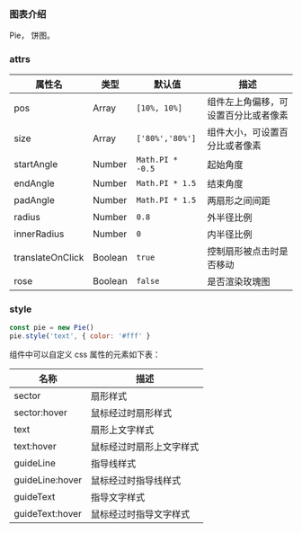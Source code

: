 ### 图表介绍

Pie， 饼图。

### attrs

| 属性名           | 类型    | 默认值           | 描述                                 |
| ---------------- | ------- | ---------------- | ------------------------------------ |
| pos              | Array   | `[10%, 10%]`     | 组件左上角偏移，可设置百分比或者像素 |
| size             | Array   | `['80%','80%']`  | 组件大小，可设置百分比或者像素       |
| startAngle       | Number  | `Math.PI * -0.5` | 起始角度                             |
| endAngle         | Number  | `Math.PI * 1.5`  | 结束角度                             |
| padAngle         | Number  | `Math.PI * 1.5`  | 两扇形之间间距                       |
| radius           | Number  | `0.8`            | 外半径比例                           |
| innerRadius      | Number  | `0`              | 内半径比例                           |
| translateOnClick | Boolean | `true`           | 控制扇形被点击时是否移动             |
| rose             | Boolean | `false`          | 是否渲染玫瑰图                       |

### style

```javascript
const pie = new Pie()
pie.style('text', { color: '#fff' }
```

组件中可以自定义 css 属性的元素如下表：

| 名称            | 描述                     |
| --------------- | ------------------------ |
| sector          | 扇形样式                 |
| sector:hover    | 鼠标经过时扇形样式       |
| text            | 扇形上文字样式           |
| text:hover      | 鼠标经过时扇形上文字样式 |
| guideLine       | 指导线样式               |
| guideLine:hover | 鼠标经过时指导线样式     |
| guideText       | 指导文字样式             |
| guideText:hover | 鼠标经过时指导文字样式   |
